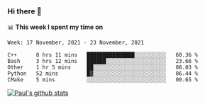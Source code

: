 ### Hi there 👋

📊 **This week I spent my time on**
<!--START_SECTION:waka-->
```text
Week: 17 November, 2021 - 23 November, 2021

C++      8 hrs 11 mins   ███████████████░░░░░░░░░░   60.36 % 
Bash     3 hrs 12 mins   ██████░░░░░░░░░░░░░░░░░░░   23.66 % 
Other    1 hr 5 mins     ██░░░░░░░░░░░░░░░░░░░░░░░   08.03 % 
Python   52 mins         █▓░░░░░░░░░░░░░░░░░░░░░░░   06.44 % 
CMake    5 mins          ░░░░░░░░░░░░░░░░░░░░░░░░░   00.65 % 
```
<!--END_SECTION:waka-->


[![Paul's github stats](https://github-readme-stats.vercel.app/api?username=mickeyouyou&theme=dracula&show_icons=true)](https://github.com/anuraghazra/github-readme-stats)
